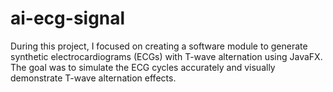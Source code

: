 # ai-ecg-signal
During this project, I focused on creating a software module to generate synthetic electrocardiograms (ECGs) with T-wave alternation using JavaFX. The goal was to simulate the ECG cycles accurately and visually demonstrate T-wave alternation effects.
